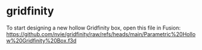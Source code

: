 # gridfinity

To start designing a new hollow Gridfinity box, open this file in Fusion:
https://github.com/nvie/gridfinity/raw/refs/heads/main/Parametric%20Hollow%20Gridfinity%20Box.f3d
